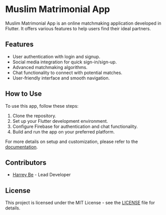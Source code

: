 # Muslim Matrimonial App

Muslim Matrimonial App is an online matchmaking application developed in Flutter. It offers various features to help users find their ideal partners.

## Features

- User authentication with login and signup.
- Social media integration for quick sign-in/sign-up.
- Advanced matchmaking algorithms.
- Chat functionality to connect with potential matches.
- User-friendly interface and smooth navigation.

## How to Use

To use this app, follow these steps:

1. Clone the repository.
2. Set up your Flutter development environment.
3. Configure Firebase for authentication and chat functionality.
4. Build and run the app on your preferred platform.

For more details on setup and customization, please refer to the [documentation](docs/setup.md).

## Contributors

- [Harrey Be](https://github.com/harrey-be) - Lead Developer

## License

This project is licensed under the MIT License - see the [LICENSE](LICENSE) file for details.

